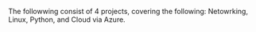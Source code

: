 The followwing consist of 4 projects, covering the following:
Netowrking, Linux, Python, and Cloud via Azure.

